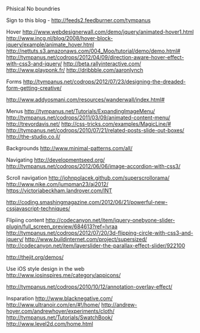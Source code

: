 Phisical
No boundries


Sign to this blog - http://feeds2.feedburner.com/tympanus

Hover
    http://www.webdesignerwall.com/demo/jquery/animated-hover1.html
    http://www.incg.nl/blog/2008/hover-block-jquery/example/animate_hover.html
    http://nettuts.s3.amazonaws.com/004_Moo/tutorial/demo/demo.html#
    http://tympanus.net/codrops/2012/04/09/direction-aware-hover-effect-with-css3-and-jquery/
http://beta.rallyinteractive.com/
http://www.playponk.fr/
http://dribbble.com/aaronlynch

Forms
http://tympanus.net/codrops/2012/07/23/designing-the-dreaded-form-getting-creative/

http://www.addyosmani.com/resources/wanderwall/index.html#


Menus
    http://tympanus.net/Tutorials/ExpandingImageMenu/
    http://tympanus.net/codrops/2011/03/09/animated-content-menu/
    http://trevordavis.net/
    http://css-tricks.com/examples/MagicLine/#
http://tympanus.net/codrops/2010/07/21/related-posts-slide-out-boxes/
http://the-studio.co.il/

Backgrounds
    http://www.minimal-patterns.com/all/

Navigating
    http://developmentseed.org/
http://tympanus.net/codrops/2012/06/06/image-accordion-with-css3/

Scroll navigation
http://johnpolacek.github.com/superscrollorama/
http://www.nike.com/jumpman23/aj2012/
https://victoriabeckham.landrover.com/INT

http://coding.smashingmagazine.com/2012/06/21/powerful-new-cssjavascript-techniques/

Flipiing content
http://codecanyon.net/item/jquery-onebyone-slider-plugin/full_screen_preview/684613?ref=lvraa
http://tympanus.net/codrops/2012/07/20/3d-flipping-circle-with-css3-and-jquery/
http://www.buildinternet.com/project/supersized/
http://codecanyon.net/item/layerslider-the-parallax-effect-slider/922100

http://thejit.org/demos/

Use iOS style design in the web
http://www.iosinspires.me/category/appicons/

http://tympanus.net/codrops/2010/10/12/annotation-overlay-effect/

Insparation
http://www.blacknegative.com/
http://www.ultranoir.com/en/#!/home/
http://andrew-hoyer.com/andrewhoyer/experiments/cloth/
http://tympanus.net/Tutorials/SwatchBook/
http://www.level2d.com/home.html